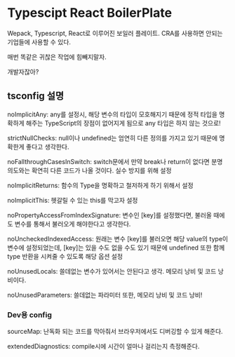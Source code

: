 # Typescipt React BoilerPlate

Wepack, Typescript, React로 이루어진 보일러 플레이트. CRA를 사용하면 안되는 기업들에 사용할 수 있다.

매번 똑같은 귀찮은 작업에 힘빼지말자.

개발자잖아?

## tsconfig 설명

noImplicitAny: any를 설정시, 해당 변수의 타입이 모호해지기 때문에 정적 타입을 명확하게 해주는 TypeScript의 장점이 없어지게 됨으로 any 타입은 하지 않는 것으로!

strictNullChecks: null이나 undefined는 엄연히 다른 정의를 가지고 있기 때문에 명확한게 좋다고 생각한다.

noFallthroughCasesInSwitch: switch문에서 만약 break나 return이 없다면 분명 의도와는 확연히 다른 코드가 나올 것이다. 실수 방지를 위해 설정

noImplicitReturns: 함수의 Type을 명확하고 철저하게 하기 위해서 설정

noImplicitThis: 헷갈릴 수 있는 this를 막고자 설정

noPropertyAccessFromIndexSignature: 변수인 [key]를 설정했다면, 불러올 때에도 변수를 통해서 불러오게 해야한다고 생각한다.

noUncheckedIndexedAccess: 원래는 변수 [key]를 불러오면 해당 value의 type이 변수에 설정되었는데, [key]는 있을 수도 없을 수도 있기 때문에 undefined 또한 함께 type 반환을 시켜줄 수 있도록 해당 옵션 설정

noUnusedLocals: 쓸데없는 변수가 있어서는 안된다고 생각. 메모리 낭비 및 코드 낭비이다.

noUnusedParameters: 쓸데없는 파라미터 또한, 메모리 낭비 및 코드 낭비!

### Dev용 config

sourceMap: 난독화 되는 코드를 막아줘서 브라우저에서도 디버깅할 수 있게 해준다.

extendedDiagnostics: compile시에 시간이 얼마나 걸리는지 측정해준다.
